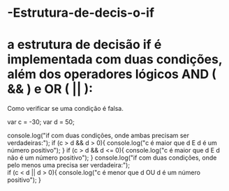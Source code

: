 # -Estrutura-de-decis-o-if
# a estrutura de decisão if é implementada com duas condições, além dos operadores lógicos AND ( && ) e OR ( || ):
Como verificar se uma condição é falsa.


var c = -30;
var d = 50;

console.log("if com duas condições, onde ambas precisam ser verdadeiras:");
if (c > d && d > 0){
    console.log("c é maior que d E d é um número positivo");
}
if (c > d && d <= 0){
    console.log("c é maior que d E d não é um número positivo");
}
console.log("if com duas condições, onde pelo menos uma precisa ser verdadeira:");  
if (c < d || d > 0){
    console.log("c é menor que d OU d é um número positivo");
}
